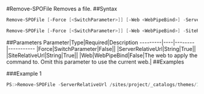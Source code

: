 #Remove-SPOFile
Removes a file.
##Syntax
```powershell
Remove-SPOFile [-Force [<SwitchParameter>]] [-Web <WebPipeBind>] -ServerRelativeUrl <String>
```


```powershell
Remove-SPOFile [-Force [<SwitchParameter>]] [-Web <WebPipeBind>] -SiteRelativeUrl <String>
```


##Parameters
Parameter|Type|Required|Description
---------|----|--------|-----------
|Force|SwitchParameter|False||
|ServerRelativeUrl|String|True||
|SiteRelativeUrl|String|True||
|Web|WebPipeBind|False|The web to apply the command to. Omit this parameter to use the current web.|
##Examples

###Example 1
```powershell
PS:>Remove-SPOFile -ServerRelativeUrl /sites/project/_catalogs/themes/15/company.spcolor
```

